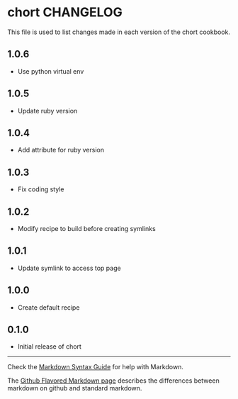 # chort CHANGELOG

This file is used to list changes made in each version of the chort cookbook.

## 1.0.6
- Use python virtual env

## 1.0.5
- Update ruby version

## 1.0.4
- Add attribute for ruby version

## 1.0.3
- Fix coding style

## 1.0.2
- Modify recipe to build before creating symlinks

## 1.0.1
- Update symlink to access top page

## 1.0.0
- Create default recipe

## 0.1.0
- Initial release of chort

- - -
Check the [Markdown Syntax Guide](http://daringfireball.net/projects/markdown/syntax) for help with Markdown.

The [Github Flavored Markdown page](http://github.github.com/github-flavored-markdown/) describes the differences between markdown on github and standard markdown.
